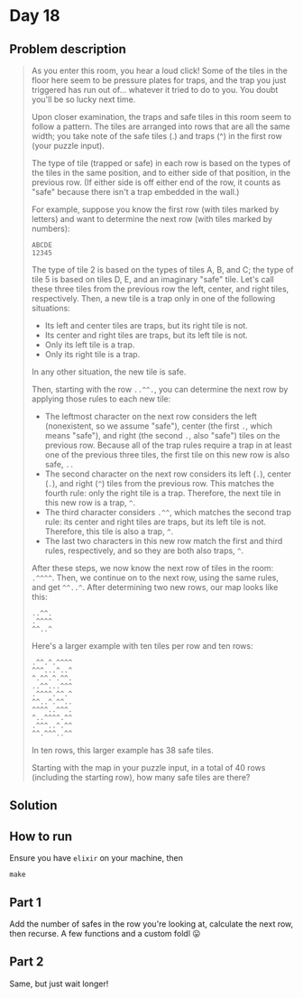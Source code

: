 # Day 18

## Problem description

> As you enter this room, you hear a loud click! Some of the tiles in the floor
> here seem to be pressure plates for traps, and the trap you just triggered has
> run out of... whatever it tried to do to you. You doubt you'll be so lucky next
> time.
> 
> Upon closer examination, the traps and safe tiles in this room seem to follow a
> pattern. The tiles are arranged into rows that are all the same width; you take
> note of the safe tiles (.) and traps (^) in the first row (your puzzle input).
> 
> The type of tile (trapped or safe) in each row is based on the types of the
> tiles in the same position, and to either side of that position, in the
> previous row. (If either side is off either end of the row, it counts as "safe"
> because there isn't a trap embedded in the wall.)
> 
> For example, suppose you know the first row (with tiles marked by letters) and
> want to determine the next row (with tiles marked by numbers):
> 
> ```
> ABCDE
> 12345
> ```
> 
> The type of tile 2 is based on the types of tiles A, B, and C; the type of tile
> 5 is based on tiles D, E, and an imaginary "safe" tile. Let's call these three
> tiles from the previous row the left, center, and right tiles, respectively.
> Then, a new tile is a trap only in one of the following situations:
> 
> * Its left and center tiles are traps, but its right tile is not.
> * Its center and right tiles are traps, but its left tile is not.
> * Only its left tile is a trap.
> * Only its right tile is a trap.
> 
> In any other situation, the new tile is safe.
> 
> Then, starting with the row `..^^.`, you can determine the next row by applying
> those rules to each new tile:
> 
> * The leftmost character on the next row considers the left (nonexistent, so we
>   assume "safe"), center (the first `.`, which means "safe"), and right (the second
>   `.`, also "safe") tiles on the previous row. Because all of the trap rules
>   require a trap in at least one of the previous three tiles, the first tile on
>   this new row is also safe, `..`
> * The second character on the next row considers its left (`.`), center (`.`), and
>   right (`^`) tiles from the previous row. This matches the fourth rule: only the
>   right tile is a trap. Therefore, the next tile in this new row is a trap, `^`.
> * The third character considers `.^^`, which matches the second trap rule: its
>   center and right tiles are traps, but its left tile is not. Therefore, this
>   tile is also a trap, `^`.
> * The last two characters in this new row match the first and third rules,
>   respectively, and so they are both also traps, `^`.
> 
> After these steps, we now know the next row of tiles in the room: `.^^^^`. Then,
> we continue on to the next row, using the same rules, and get `^^..^`. After
> determining two new rows, our map looks like this:
> 
> ```
> ..^^.
> .^^^^
> ^^..^
> ```
> 
> Here's a larger example with ten tiles per row and ten rows:
> 
> ```
> .^^.^.^^^^
> ^^^...^..^
> ^.^^.^.^^.
> ..^^...^^^
> .^^^^.^^.^
> ^^..^.^^..
> ^^^^..^^^.
> ^..^^^^.^^
> .^^^..^.^^
> ^^.^^^..^^
> ```
> 
> In ten rows, this larger example has 38 safe tiles.
> 
> Starting with the map in your puzzle input, in a total of 40 rows (including
> the starting row), how many safe tiles are there?

## Solution

## How to run

Ensure you have `elixir` on your machine, then

`make`

## Part 1

Add the number of safes in the row you're looking at, calculate the next row,
then recurse. A few functions and a custom foldl 😛

## Part 2

Same, but just wait longer!
